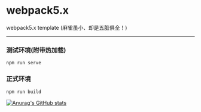 # webpack5.x
webpack5.x template (麻雀虽小、却是五脏俱全！)
<hr/>

### 测试环境(附带热加载)
```
npm run serve
```

### 正式环境
```
npm run build
```

[![Anurag's GitHub stats](https://github-readme-stats.vercel.app/api?username=humorhan&count_private=true)](https://github.com/anuraghazra/github-readme-stats)
